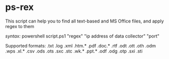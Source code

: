 # ps-rex

This script can help you to find all text-based and MS Office files, and apply regex to them

*syntax:*
powershell script.ps1 "regex" "ip address of data collector" "port"

Supported formats:
.txt
.log
.xml
.htm.*
.pdf
.doc.*
.rtf
.odt
.ott
.oth
.odm
.wps
.xl.*
.csv
.ods
.ots
.sxc
.stc
.wk.*
.ppt.*
.odf
.odg
.otp
.sxi
.sti
